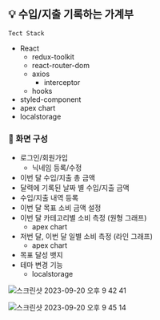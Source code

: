 ## 💡 수입/지출 기록하는 가계부

`Tect Stack`
- React
    - redux-toolkit
    - react-router-dom
    - axios
      - interceptor
    - hooks
- styled-component
- apex chart
- localstorage

### 📄 화면 구성
- 로그인/회원가입
  - 닉네임 등록/수정
- 이번 달 수입/지출 총 금액
- 달력에 기록된 날짜 별 수입/지출 금액
- 수입/지출 내역 등록
- 이번 달 목표 소비 금액 설정
- 이번 달 카테고리별 소비 측정 (원형 그래프)
  - apex chart
- 저번 달, 이번 달 일별 소비 측정 (라인 그래프)
  - apex chart
- 목표 달성 뱃지
- 테마 변경 기능
  - localstorage

![스크린샷 2023-09-20 오후 9 42 41](https://github.com/devwoodie/savings-book-frontend/assets/86578755/878e105f-aef6-4c59-8513-598ffa444a28)

![스크린샷 2023-09-20 오후 9 45 14](https://github.com/devwoodie/savings-book-frontend/assets/86578755/34f1690e-0956-4e15-a9c9-a076715bc872)


        
